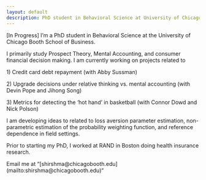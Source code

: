 ```yaml
---
layout: default
description: PhD student in Behavioral Science at University of Chicago's Booth School of Business
---
```

[In Progress]
I’m a PhD student in Behavioral Science at the University of Chicago Booth School of Business.

I primarily study Prospect Theory, Mental Accounting, and consumer financial decision making. I am currently working on projects related to
  <p> 1) Credit card debt repayment (with Abby Sussman)
  
 <p> 2) Upgrade decisions under relative thinking vs. mental accounting (with Devin Pope and Jihong Song)
  
  <p>3) Metrics for detecting the ‘hot hand’ in basketball (with Connor Dowd and Nick Polson)
  
  
<p>I am developing ideas to related to loss aversion parameter estimation, non-parametric estimation of the probability weighting function, and reference dependence in field settings. 


<p> Prior to starting my PhD, I worked at RAND in Boston doing health insurance research. 


<p> Email me at “[shirshma@chicagobooth.edu](mailto:shirshma@chicagobooth.edu)“
